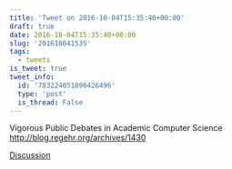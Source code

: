 ```yaml
---
title: 'Tweet on 2016-10-04T15:35:40+00:00'
draft: true
date: 2016-10-04T15:35:40+00:00
slug: '201610041535'
tags:
  - tweets
is_tweet: true
tweet_info:
  id: '783224051896426496'
  type: 'post'
  is_thread: False
---
```




Vigorous Public Debates in Academic Computer Science <http://blog.regehr.org/archives/1430>

[Discussion](https://x.com/sytelus/status/783224051896426496)
